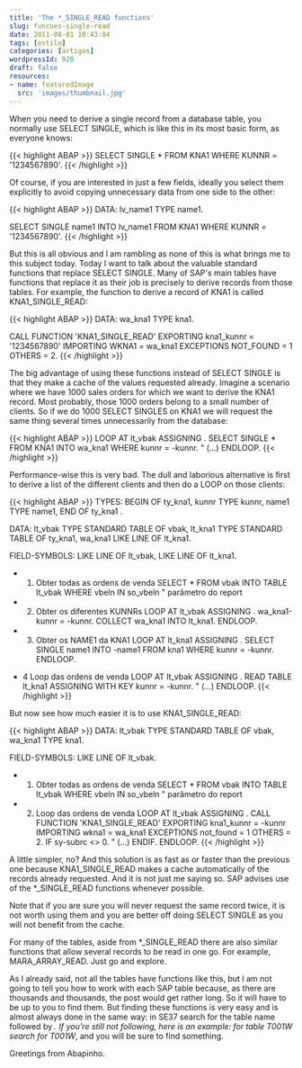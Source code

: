 ```yaml
---
title: 'The *_SINGLE_READ functions'
slug: funcoes-single-read
date: 2011-08-01 10:43:04
tags: [estilo]
categories: [artigos]
wordpressId: 920
draft: false
resources:
- name: featuredImage
  src: 'images/thumbnail.jpg'
---
```

When you need to derive a single record from a database table, you normally use SELECT SINGLE, which is like this in its most basic form, as everyone knows:


{{< highlight ABAP >}}
SELECT SINGLE *
  FROM KNA1
  WHERE KUNNR = '1234567890'.
{{< /highlight >}}

Of course, if you are interested in just a few fields, ideally you select them explicitly to avoid copying unnecessary data from one side to the other:


{{< highlight ABAP >}}
DATA: lv_name1 TYPE name1.

SELECT SINGLE name1 INTO lv_name1
  FROM KNA1
  WHERE KUNNR = '1234567890'.
{{< /highlight >}}

But this is all obvious and I am rambling as none of this is what brings me to this subject today. Today I want to talk about the valuable standard functions that replace SELECT SINGLE. Many of SAP's main tables have functions that replace it as their job is precisely to derive records from those tables. For example, the function to derive a record of KNA1 is called KNA1_SINGLE_READ:


{{< highlight ABAP >}}
DATA: wa_kna1 TYPE kna1.

CALL FUNCTION 'KNA1_SINGLE_READ'
  EXPORTING
    kna1_kunnr       = '1234567890'
  IMPORTING
    WKNA1            = wa_kna1
  EXCEPTIONS
    NOT_FOUND        = 1
    OTHERS           = 2.
{{< /highlight >}}

The big advantage of using these functions instead of SELECT SINGLE is that they make a cache of the values requested already. Imagine a scenario where we have 1000 sales orders for which we want to derive the KNA1 record. Most probably, those 1000 orders belong to a small number of clients. So if we do 1000 SELECT SINGLES on KNA1 we will request the same thing several times unnecessarily from the database:


{{< highlight ABAP >}}
LOOP AT lt_vbak ASSIGNING <vbak>.
  SELECT SINGLE * FROM KNA1
    INTO wa_kna1
    WHERE kunnr = <vbak>-kunnr.
  " (...)
ENDLOOP.
{{< /highlight >}}

Performance-wise this is very bad. The dull and laborious alternative is first to derive a list of the different clients and then do a LOOP on those clients:


{{< highlight ABAP >}}
TYPES: BEGIN OF ty_kna1,
        kunnr TYPE kunnr,
        name1 TYPE name1,
      END OF ty_kna1 .

DATA: lt_vbak TYPE STANDARD TABLE OF vbak,
      lt_kna1 TYPE STANDARD TABLE OF ty_kna1,
      wa_kna1 LIKE LINE OF lt_kna1.

FIELD-SYMBOLS: <vbak> LIKE LINE OF lt_vbak,
               <kna1> LIKE LINE OF lt_kna1.

* 1. Obter todas as ordens de venda
SELECT * FROM vbak
  INTO TABLE lt_vbak
  WHERE vbeln IN so_vbeln  " parâmetro do report

* 2. Obter os diferentes KUNNRs
LOOP AT lt_vbak ASSIGNING <vbak>.
  wa_kna1-kunnr = <vbak>-kunnr.
  COLLECT wa_kna1 INTO lt_kna1.
ENDLOOP.

* 3. Obter os NAME1 da KNA1
LOOP AT lt_kna1 ASSIGNING <kna1>.
  SELECT SINGLE name1 INTO <kna1>-name1
    FROM kna1
    WHERE kunnr = <kna1>-kunnr.
ENDLOOP.

* 4 Loop das ordens de venda
LOOP AT lt_vbak ASSIGNING <vbak>.
  READ TABLE lt_kna1 ASSIGNING <kna1> WITH KEY kunnr = <vbak>-kunnr.
  " (...)
ENDLOOP.
{{< /highlight >}}

But now see how much easier it is to use KNA1_SINGLE_READ:


{{< highlight ABAP >}}
DATA: lt_vbak TYPE STANDARD TABLE OF vbak,
          wa_kna1 TYPE kna1.

FIELD-SYMBOLS: <vbak> LIKE LINE OF lt_vbak.

* 1. Obter todas as ordens de venda
SELECT * FROM vbak
  INTO TABLE lt_vbak
  WHERE vbeln IN so_vbeln  " parâmetro do report

* 2. Loop das ordens de venda
LOOP AT lt_vbak ASSIGNING <vbak>.
  CALL FUNCTION 'KNA1_SINGLE_READ'
    EXPORTING
      kna1_kunnr = <vbak>-kunnr
    IMPORTING
      wkna1      = wa_kna1
    EXCEPTIONS
      not_found  = 1
      OTHERS     = 2.
  IF sy-subrc <> 0.
    " (...)
  ENDIF.
ENDLOOP.
{{< /highlight >}}

A little simpler, no? And this solution is as fast as or faster than the previous one because KNA1_SINGLE_READ makes a cache automatically of the records already requested. And it is not just me saying so. SAP advises use of the *_SINGLE_READ functions whenever possible.

Note that if you are sure you will never request the same record twice, it is not worth using them and you are better off doing SELECT SINGLE as you will not benefit from the cache.

For many of the tables, aside from *_SINGLE_READ there are also similar functions that allow several records to be read in one go. For example, MARA_ARRAY_READ. Just go and explore.

As I already said, not all the tables have functions like this, but I am not going to tell you how to work with each SAP table because, as there are thousands and thousands, the post would get rather long. So it will have to be up to you to find them. But finding these functions is very easy and is almost always done in the same way: in SE37 search for the table name followed by *. If you’re still not following, here is an example:
for table T001W search for T001W*, and you will be sure to find something.

Greetings from Abapinho.
